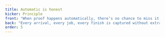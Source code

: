 ```yaml
---
title: Automatic is honest
kicker: Principle
front: "When proof happens automatically, there’s no chance to miss it or fudge it."
back: "Every arrival, every job, every finish is captured without extra steps. That’s truth in action."
order: 5
---
```

